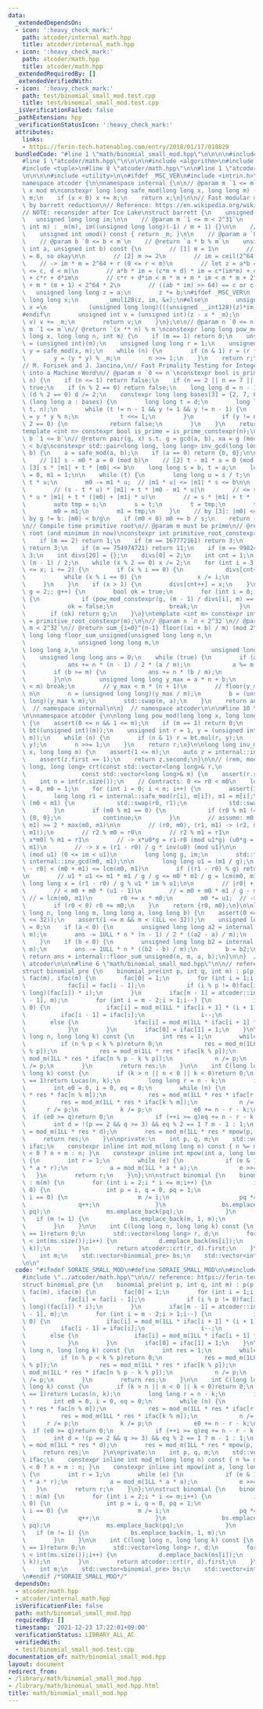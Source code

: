 ```yaml
---
data:
  _extendedDependsOn:
  - icon: ':heavy_check_mark:'
    path: atcoder/internal_math.hpp
    title: atcoder/internal_math.hpp
  - icon: ':heavy_check_mark:'
    path: atcoder/math.hpp
    title: atcoder/math.hpp
  _extendedRequiredBy: []
  _extendedVerifiedWith:
  - icon: ':heavy_check_mark:'
    path: test/binomial_small_mod.test.cpp
    title: test/binomial_small_mod.test.cpp
  _isVerificationFailed: false
  _pathExtension: hpp
  _verificationStatusIcon: ':heavy_check_mark:'
  attributes:
    links:
    - https://ferin-tech.hatenablog.com/entry/2018/01/17/010829
  bundledCode: "#line 1 \"math/binomial_small_mod.hpp\"\n\n\n\n#include <vector>\n\
    #line 1 \"atcoder/math.hpp\"\n\n\n\n#include <algorithm>\n#include <cassert>\n\
    #include <tuple>\n#line 8 \"atcoder/math.hpp\"\n\n#line 1 \"atcoder/internal_math.hpp\"\
    \n\n\n\n#include <utility>\n\n#ifdef _MSC_VER\n#include <intrin.h>\n#endif\n\n\
    namespace atcoder {\n\nnamespace internal {\n\n// @param m `1 <= m`\n// @return\
    \ x mod m\nconstexpr long long safe_mod(long long x, long long m) {\n    x %=\
    \ m;\n    if (x < 0) x += m;\n    return x;\n}\n\n// Fast modular multiplication\
    \ by barrett reduction\n// Reference: https://en.wikipedia.org/wiki/Barrett_reduction\n\
    // NOTE: reconsider after Ice Lake\nstruct barrett {\n    unsigned int _m;\n \
    \   unsigned long long im;\n\n    // @param m `1 <= m < 2^31`\n    explicit barrett(unsigned\
    \ int m) : _m(m), im((unsigned long long)(-1) / m + 1) {}\n\n    // @return m\n\
    \    unsigned int umod() const { return _m; }\n\n    // @param a `0 <= a < m`\n\
    \    // @param b `0 <= b < m`\n    // @return `a * b % m`\n    unsigned int mul(unsigned\
    \ int a, unsigned int b) const {\n        // [1] m = 1\n        // a = b = im\
    \ = 0, so okay\n\n        // [2] m >= 2\n        // im = ceil(2^64 / m)\n    \
    \    // -> im * m = 2^64 + r (0 <= r < m)\n        // let z = a*b = c*m + d (0\
    \ <= c, d < m)\n        // a*b * im = (c*m + d) * im = c*(im*m) + d*im = c*2^64\
    \ + c*r + d*im\n        // c*r + d*im < m * m + m * im < m * m + 2^64 + m <= 2^64\
    \ + m * (m + 1) < 2^64 * 2\n        // ((ab * im) >> 64) == c or c + 1\n     \
    \   unsigned long long z = a;\n        z *= b;\n#ifdef _MSC_VER\n        unsigned\
    \ long long x;\n        _umul128(z, im, &x);\n#else\n        unsigned long long\
    \ x =\n            (unsigned long long)(((unsigned __int128)(z)*im) >> 64);\n\
    #endif\n        unsigned int v = (unsigned int)(z - x * _m);\n        if (_m <=\
    \ v) v += _m;\n        return v;\n    }\n};\n\n// @param n `0 <= n`\n// @param\
    \ m `1 <= m`\n// @return `(x ** n) % m`\nconstexpr long long pow_mod_constexpr(long\
    \ long x, long long n, int m) {\n    if (m == 1) return 0;\n    unsigned int _m\
    \ = (unsigned int)(m);\n    unsigned long long r = 1;\n    unsigned long long\
    \ y = safe_mod(x, m);\n    while (n) {\n        if (n & 1) r = (r * y) % _m;\n\
    \        y = (y * y) % _m;\n        n >>= 1;\n    }\n    return r;\n}\n\n// Reference:\n\
    // M. Forisek and J. Jancina,\n// Fast Primality Testing for Integers That Fit\
    \ into a Machine Word\n// @param n `0 <= n`\nconstexpr bool is_prime_constexpr(int\
    \ n) {\n    if (n <= 1) return false;\n    if (n == 2 || n == 7 || n == 61) return\
    \ true;\n    if (n % 2 == 0) return false;\n    long long d = n - 1;\n    while\
    \ (d % 2 == 0) d /= 2;\n    constexpr long long bases[3] = {2, 7, 61};\n    for\
    \ (long long a : bases) {\n        long long t = d;\n        long long y = pow_mod_constexpr(a,\
    \ t, n);\n        while (t != n - 1 && y != 1 && y != n - 1) {\n            y\
    \ = y * y % n;\n            t <<= 1;\n        }\n        if (y != n - 1 && t %\
    \ 2 == 0) {\n            return false;\n        }\n    }\n    return true;\n}\n\
    template <int n> constexpr bool is_prime = is_prime_constexpr(n);\n\n// @param\
    \ b `1 <= b`\n// @return pair(g, x) s.t. g = gcd(a, b), xa = g (mod b), 0 <= x\
    \ < b/g\nconstexpr std::pair<long long, long long> inv_gcd(long long a, long long\
    \ b) {\n    a = safe_mod(a, b);\n    if (a == 0) return {b, 0};\n\n    // Contracts:\n\
    \    // [1] s - m0 * a = 0 (mod b)\n    // [2] t - m1 * a = 0 (mod b)\n    //\
    \ [3] s * |m1| + t * |m0| <= b\n    long long s = b, t = a;\n    long long m0\
    \ = 0, m1 = 1;\n\n    while (t) {\n        long long u = s / t;\n        s -=\
    \ t * u;\n        m0 -= m1 * u;  // |m1 * u| <= |m1| * s <= b\n\n        // [3]:\n\
    \        // (s - t * u) * |m1| + t * |m0 - m1 * u|\n        // <= s * |m1| - t\
    \ * u * |m1| + t * (|m0| + |m1| * u)\n        // = s * |m1| + t * |m0| <= b\n\n\
    \        auto tmp = s;\n        s = t;\n        t = tmp;\n        tmp = m0;\n\
    \        m0 = m1;\n        m1 = tmp;\n    }\n    // by [3]: |m0| <= b/g\n    //\
    \ by g != b: |m0| < b/g\n    if (m0 < 0) m0 += b / s;\n    return {s, m0};\n}\n\
    \n// Compile time primitive root\n// @param m must be prime\n// @return primitive\
    \ root (and minimum in now)\nconstexpr int primitive_root_constexpr(int m) {\n\
    \    if (m == 2) return 1;\n    if (m == 167772161) return 3;\n    if (m == 469762049)\
    \ return 3;\n    if (m == 754974721) return 11;\n    if (m == 998244353) return\
    \ 3;\n    int divs[20] = {};\n    divs[0] = 2;\n    int cnt = 1;\n    int x =\
    \ (m - 1) / 2;\n    while (x % 2 == 0) x /= 2;\n    for (int i = 3; (long long)(i)*i\
    \ <= x; i += 2) {\n        if (x % i == 0) {\n            divs[cnt++] = i;\n \
    \           while (x % i == 0) {\n                x /= i;\n            }\n   \
    \     }\n    }\n    if (x > 1) {\n        divs[cnt++] = x;\n    }\n    for (int\
    \ g = 2;; g++) {\n        bool ok = true;\n        for (int i = 0; i < cnt; i++)\
    \ {\n            if (pow_mod_constexpr(g, (m - 1) / divs[i], m) == 1) {\n    \
    \            ok = false;\n                break;\n            }\n        }\n \
    \       if (ok) return g;\n    }\n}\ntemplate <int m> constexpr int primitive_root\
    \ = primitive_root_constexpr(m);\n\n// @param n `n < 2^32`\n// @param m `1 <=\
    \ m < 2^32`\n// @return sum_{i=0}^{n-1} floor((ai + b) / m) (mod 2^64)\nunsigned\
    \ long long floor_sum_unsigned(unsigned long long n,\n                       \
    \               unsigned long long m,\n                                      unsigned\
    \ long long a,\n                                      unsigned long long b) {\n\
    \    unsigned long long ans = 0;\n    while (true) {\n        if (a >= m) {\n\
    \            ans += n * (n - 1) / 2 * (a / m);\n            a %= m;\n        }\n\
    \        if (b >= m) {\n            ans += n * (b / m);\n            b %= m;\n\
    \        }\n\n        unsigned long long y_max = a * n + b;\n        if (y_max\
    \ < m) break;\n        // y_max < m * (n + 1)\n        // floor(y_max / m) <=\
    \ n\n        n = (unsigned long long)(y_max / m);\n        b = (unsigned long\
    \ long)(y_max % m);\n        std::swap(m, a);\n    }\n    return ans;\n}\n\n}\
    \  // namespace internal\n\n}  // namespace atcoder\n\n\n#line 10 \"atcoder/math.hpp\"\
    \n\nnamespace atcoder {\n\nlong long pow_mod(long long x, long long n, int m)\
    \ {\n    assert(0 <= n && 1 <= m);\n    if (m == 1) return 0;\n    internal::barrett\
    \ bt((unsigned int)(m));\n    unsigned int r = 1, y = (unsigned int)(internal::safe_mod(x,\
    \ m));\n    while (n) {\n        if (n & 1) r = bt.mul(r, y);\n        y = bt.mul(y,\
    \ y);\n        n >>= 1;\n    }\n    return r;\n}\n\nlong long inv_mod(long long\
    \ x, long long m) {\n    assert(1 <= m);\n    auto z = internal::inv_gcd(x, m);\n\
    \    assert(z.first == 1);\n    return z.second;\n}\n\n// (rem, mod)\nstd::pair<long\
    \ long, long long> crt(const std::vector<long long>& r,\n                    \
    \                const std::vector<long long>& m) {\n    assert(r.size() == m.size());\n\
    \    int n = int(r.size());\n    // Contracts: 0 <= r0 < m0\n    long long r0\
    \ = 0, m0 = 1;\n    for (int i = 0; i < n; i++) {\n        assert(1 <= m[i]);\n\
    \        long long r1 = internal::safe_mod(r[i], m[i]), m1 = m[i];\n        if\
    \ (m0 < m1) {\n            std::swap(r0, r1);\n            std::swap(m0, m1);\n\
    \        }\n        if (m0 % m1 == 0) {\n            if (r0 % m1 != r1) return\
    \ {0, 0};\n            continue;\n        }\n        // assume: m0 > m1, lcm(m0,\
    \ m1) >= 2 * max(m0, m1)\n\n        // (r0, m0), (r1, m1) -> (r2, m2 = lcm(m0,\
    \ m1));\n        // r2 % m0 = r0\n        // r2 % m1 = r1\n        // -> (r0 +\
    \ x*m0) % m1 = r1\n        // -> x*u0*g = r1-r0 (mod u1*g) (u0*g = m0, u1*g =\
    \ m1)\n        // -> x = (r1 - r0) / g * inv(u0) (mod u1)\n\n        // im = inv(u0)\
    \ (mod u1) (0 <= im < u1)\n        long long g, im;\n        std::tie(g, im) =\
    \ internal::inv_gcd(m0, m1);\n\n        long long u1 = (m1 / g);\n        // |r1\
    \ - r0| < (m0 + m1) <= lcm(m0, m1)\n        if ((r1 - r0) % g) return {0, 0};\n\
    \n        // u1 * u1 <= m1 * m1 / g / g <= m0 * m1 / g = lcm(m0, m1)\n       \
    \ long long x = (r1 - r0) / g % u1 * im % u1;\n\n        // |r0| + |m0 * x|\n\
    \        // < m0 + m0 * (u1 - 1)\n        // = m0 + m0 * m1 / g - m0\n       \
    \ // = lcm(m0, m1)\n        r0 += x * m0;\n        m0 *= u1;  // -> lcm(m0, m1)\n\
    \        if (r0 < 0) r0 += m0;\n    }\n    return {r0, m0};\n}\n\nlong long floor_sum(long\
    \ long n, long long m, long long a, long long b) {\n    assert(0 <= n && n < (1LL\
    \ << 32));\n    assert(1 <= m && m < (1LL << 32));\n    unsigned long long ans\
    \ = 0;\n    if (a < 0) {\n        unsigned long long a2 = internal::safe_mod(a,\
    \ m);\n        ans -= 1ULL * n * (n - 1) / 2 * ((a2 - a) / m);\n        a = a2;\n\
    \    }\n    if (b < 0) {\n        unsigned long long b2 = internal::safe_mod(b,\
    \ m);\n        ans -= 1ULL * n * ((b2 - b) / m);\n        b = b2;\n    }\n   \
    \ return ans + internal::floor_sum_unsigned(n, m, a, b);\n}\n\n}  // namespace\
    \ atcoder\n\n\n#line 6 \"math/binomial_small_mod.hpp\"\n\n// reference: https://ferin-tech.hatenablog.com/entry/2018/01/17/010829\n\
    struct binomial_pre {\n    binomial_pre(int p, int q, int m) : p(p), q(q), m(m),\
    \ fac(m), ifac(m) {\n        fac[0] = 1;\n        for (int i = 1;i < m;i++) {\n\
    \            fac[i] = fac[i - 1];\n            if (i % p != 0)fac[i] = mod_m((long\
    \ long)(fac[i]) * i);\n        }\n        ifac[m - 1] = atcoder::inv_mod(fac[m\
    \ - 1], m);\n        for (int i = m - 2;i > 1;i--) {\n            if (i % p ==\
    \ 0) {\n                ifac[i] = mod_m(1LL * ifac[i + 1] * (i + 1));\n      \
    \          ifac[i - 1] = ifac[i];\n                i--;\n            }\n     \
    \       else {\n                ifac[i] = mod_m(1LL * ifac[i + 1] * (i + 1));\n\
    \            }\n        }\n        ifac[0] = ifac[1] = 1;\n    }\n\n    int Lucas(long\
    \ long n, long long k) const {\n        int res = 1;\n        while (n) {\n  \
    \          if (n % p < k % p)return 0;\n            res = mod_m(1LL * res * fac[n\
    \ % p]);\n            res = mod_m(1LL * res * ifac[k % p]);\n            res =\
    \ mod_m(1LL * res * ifac[n % p - k % p]);\n            n /= p;\n            k\
    \ /= p;\n        }\n        return res;\n    }\n\n    int C(long long n, long\
    \ long k) const {\n        if (k > n || n < 0 || k < 0)return 0;\n        if (q\
    \ == 1)return Lucas(n, k);\n        long long r = n - k;\n        int res = 1;\n\
    \        int e0 = 0, i = 0, eq = 0;\n        while (n) {\n            res = mod_m(1LL\
    \ * res * fac[n % m]);\n            res = mod_m(1LL * res * ifac[r % m]);\n  \
    \          res = mod_m(1LL * res * ifac[k % m]);\n            n /= p;\n      \
    \      r /= p;\n            k /= p;\n            e0 += n - r - k;\n          \
    \  if (e0 >= q)return 0;\n            if (++i >= q)eq += n - r - k;\n        }\n\
    \        int d = !(p == 2 && q >= 3) && eq % 2 == 1 ? m - 1 : 1;\n        res\
    \ = mod_m(1LL * res * d);\n        res = mod_m(1LL * res * mpow(p, e0));\n   \
    \     return res;\n    }\n\nprivate:\n    int p, q, m;\n    std::vector<int> fac,\
    \ ifac;\n    constexpr inline int mod_m(long long n) const { n %= m; return n\
    \ < 0 ? n + m : n; }\n    constexpr inline int mpow(int a, long long e) const\
    \ {\n        int r = 1;\n        while (e) {\n            if (e & 1)r = mod_m(1LL\
    \ * a * r);\n            a = mod_m(1LL * a * a);\n            e >>= 1;\n     \
    \   }\n        return r;\n    }\n};\n\nstruct binomial {\n    binomial(int m)\
    \ : m(m) {\n        for (int i = 2;i * i <= m;i++) {\n            if (m % i ==\
    \ 0) {\n                int p = i, q = 0, pq = 1;\n                while (m %\
    \ i == 0) {\n                    m /= i;\n                    pq *= i;\n     \
    \               q++;\n                }\n                bs.emplace_back(p, q,\
    \ pq);\n                ms.emplace_back(pq);\n            }\n        }\n     \
    \   if (m != 1) {\n            bs.emplace_back(m, 1, m);\n            ms.emplace_back(m);\n\
    \        }\n    }\n\n    int C(long long n, long long k) const {\n        if (m\
    \ == 1)return 0;\n        std::vector<long long> r, d;\n        for (int i = 0;i\
    \ < int(ms.size());i++) {\n            d.emplace_back(ms[i]);\n            r.emplace_back(bs[i].C(n,\
    \ k));\n        }\n        return atcoder::crt(r, d).first;\n    }\n\nprivate:\n\
    \    int m;\n    std::vector<binomial_pre> bs;\n    std::vector<int> ms;\n};\n\
    \n\n"
  code: "#ifndef SORAIE_SMALL_MOD\n#define SORAIE_SMALL_MOD\n\n#include <vector>\n\
    #include \"../atcoder/math.hpp\"\n\n// reference: https://ferin-tech.hatenablog.com/entry/2018/01/17/010829\n\
    struct binomial_pre {\n    binomial_pre(int p, int q, int m) : p(p), q(q), m(m),\
    \ fac(m), ifac(m) {\n        fac[0] = 1;\n        for (int i = 1;i < m;i++) {\n\
    \            fac[i] = fac[i - 1];\n            if (i % p != 0)fac[i] = mod_m((long\
    \ long)(fac[i]) * i);\n        }\n        ifac[m - 1] = atcoder::inv_mod(fac[m\
    \ - 1], m);\n        for (int i = m - 2;i > 1;i--) {\n            if (i % p ==\
    \ 0) {\n                ifac[i] = mod_m(1LL * ifac[i + 1] * (i + 1));\n      \
    \          ifac[i - 1] = ifac[i];\n                i--;\n            }\n     \
    \       else {\n                ifac[i] = mod_m(1LL * ifac[i + 1] * (i + 1));\n\
    \            }\n        }\n        ifac[0] = ifac[1] = 1;\n    }\n\n    int Lucas(long\
    \ long n, long long k) const {\n        int res = 1;\n        while (n) {\n  \
    \          if (n % p < k % p)return 0;\n            res = mod_m(1LL * res * fac[n\
    \ % p]);\n            res = mod_m(1LL * res * ifac[k % p]);\n            res =\
    \ mod_m(1LL * res * ifac[n % p - k % p]);\n            n /= p;\n            k\
    \ /= p;\n        }\n        return res;\n    }\n\n    int C(long long n, long\
    \ long k) const {\n        if (k > n || n < 0 || k < 0)return 0;\n        if (q\
    \ == 1)return Lucas(n, k);\n        long long r = n - k;\n        int res = 1;\n\
    \        int e0 = 0, i = 0, eq = 0;\n        while (n) {\n            res = mod_m(1LL\
    \ * res * fac[n % m]);\n            res = mod_m(1LL * res * ifac[r % m]);\n  \
    \          res = mod_m(1LL * res * ifac[k % m]);\n            n /= p;\n      \
    \      r /= p;\n            k /= p;\n            e0 += n - r - k;\n          \
    \  if (e0 >= q)return 0;\n            if (++i >= q)eq += n - r - k;\n        }\n\
    \        int d = !(p == 2 && q >= 3) && eq % 2 == 1 ? m - 1 : 1;\n        res\
    \ = mod_m(1LL * res * d);\n        res = mod_m(1LL * res * mpow(p, e0));\n   \
    \     return res;\n    }\n\nprivate:\n    int p, q, m;\n    std::vector<int> fac,\
    \ ifac;\n    constexpr inline int mod_m(long long n) const { n %= m; return n\
    \ < 0 ? n + m : n; }\n    constexpr inline int mpow(int a, long long e) const\
    \ {\n        int r = 1;\n        while (e) {\n            if (e & 1)r = mod_m(1LL\
    \ * a * r);\n            a = mod_m(1LL * a * a);\n            e >>= 1;\n     \
    \   }\n        return r;\n    }\n};\n\nstruct binomial {\n    binomial(int m)\
    \ : m(m) {\n        for (int i = 2;i * i <= m;i++) {\n            if (m % i ==\
    \ 0) {\n                int p = i, q = 0, pq = 1;\n                while (m %\
    \ i == 0) {\n                    m /= i;\n                    pq *= i;\n     \
    \               q++;\n                }\n                bs.emplace_back(p, q,\
    \ pq);\n                ms.emplace_back(pq);\n            }\n        }\n     \
    \   if (m != 1) {\n            bs.emplace_back(m, 1, m);\n            ms.emplace_back(m);\n\
    \        }\n    }\n\n    int C(long long n, long long k) const {\n        if (m\
    \ == 1)return 0;\n        std::vector<long long> r, d;\n        for (int i = 0;i\
    \ < int(ms.size());i++) {\n            d.emplace_back(ms[i]);\n            r.emplace_back(bs[i].C(n,\
    \ k));\n        }\n        return atcoder::crt(r, d).first;\n    }\n\nprivate:\n\
    \    int m;\n    std::vector<binomial_pre> bs;\n    std::vector<int> ms;\n};\n\
    \n#endif /*SORAIE_SMALL_MOD*/"
  dependsOn:
  - atcoder/math.hpp
  - atcoder/internal_math.hpp
  isVerificationFile: false
  path: math/binomial_small_mod.hpp
  requiredBy: []
  timestamp: '2021-12-23 17:22:01+09:00'
  verificationStatus: LIBRARY_ALL_AC
  verifiedWith:
  - test/binomial_small_mod.test.cpp
documentation_of: math/binomial_small_mod.hpp
layout: document
redirect_from:
- /library/math/binomial_small_mod.hpp
- /library/math/binomial_small_mod.hpp.html
title: math/binomial_small_mod.hpp
---
```

